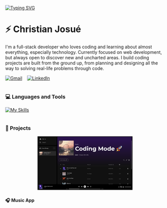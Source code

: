 [![Typing SVG](https://readme-typing-svg.demolab.com?font=Fira+Code&pause=1000&color=8325F7&center=true&width=1000&height=100&lines=Full+stack+web+developer;4%2B+years+of+coding+experience;Always+willing+to+learn)](https://git.io/typing-svg)

# ⚡️ Christian Josué

I'm a full-stack developer who loves coding and learning about almost everything, especially technology. Currently focused on web development, but always open to discover new and uncharted areas. I build coding projects are built from the ground up, from planning and designing all the way to solving real-life problems through code.

<!-- Social icons section -->
<p>
  <a href="mailto:christianjosuefuentes@gmail.com"><img width="32px" alt="Gmail" title="Gmail" src="https://skillicons.dev/icons?i=gmail"/></a>
  &#8287;&#8287;
  <a href="https://www.linkedin.com/in/christian-josué-fuentes-muñoz-a90985263"><img width="32px" alt="LinkedIn" title="LinkedIn" src="https://skillicons.dev/icons?i=linkedin"/></a>
</p>

#

### 💻 Languages and Tools

[![My Skills](https://skillicons.dev/icons?i=php,laravel,mysql,js,vue,nodejs,py,flask,docker,git,aws,html,css,bash)](https://skillicons.dev)

#

### 🚀 Projects

<a href="https://music-app-vue.up.railway.app/" style="display: block; text-align: center;">
  <img 
    src="https://github.com/christianjosue/christianjosue/blob/main/assets/music-app-playlist.png" 
    alt="Music App" 
    width="300"
  />
</a>

#### 🎧 Music App
